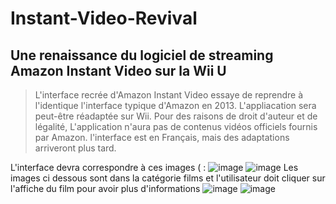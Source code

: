 # Instant-Video-Revival
## Une renaissance du logiciel de streaming Amazon Instant Video sur la Wii U


>L'interface recrée d'Amazon Instant Video essaye de reprendre à l'identique l'interface typique d'Amazon en 2013.
>L'appliacation sera peut-être réadaptée sur Wii.
>Pour des raisons de droit d'auteur et de légalité, L'application n'aura pas de contenus vidéos officiels fournis par Amazon.
>l'interface est en Français, mais des adaptations arriveront plus tard.

L'interface devra correspondre à ces images ( : ![image](https://github.com/user-attachments/assets/7ba0c4bc-cb66-4ef8-a90e-0df3828d4456) ![image](https://github.com/user-attachments/assets/d6f2c9cb-cf7f-49a0-8ef0-c55c15b67211)
Les images ci dessous sont dans la catégorie films et l'utilisateur doit cliquer sur l'affiche du film pour avoir plus d'informations ![image](https://github.com/user-attachments/assets/79b1b85b-27e1-4f3f-b708-ca9640adbb4a) ![image](https://github.com/user-attachments/assets/db09b652-4304-4133-855f-481b0aa9f4f7)









